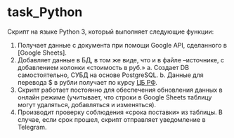 # task_Python

Cкрипт на языке Python 3, который выполняет следующие функции:

1. Получает данные с документа при помощи Google API, сделанного в [Google Sheets].
2. Добавляет данные в БД, в том же виде, что и в файле –источнике, с добавлением колонки «стоимость в руб.»
    a. Создает DB самостоятельно, СУБД на основе PostgreSQL.
    b. Данные для перевода $ в рубли получает по курсу [ЦБ РФ](https://www.cbr.ru/development/SXML/).
3. Скрипт работает постоянно для обеспечения обновления данных в онлайн режиме (учитывает, что строки в Google Sheets таблицу могут удаляться, добавляться и изменяться). 
4. Производит проверку соблюдения «срока поставки» из таблицы. В случае, если срок прошел, скрипт отправляет уведомление в Telegram.
